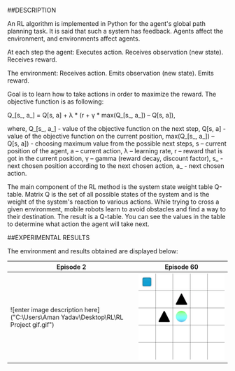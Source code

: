 ##DESCRIPTION

An RL algorithm is implemented in Python for the agent's global path planning task. It is said that such a system has feedback. Agents affect the environment, and environments affect agents.

At each step the agent:
Executes action.
Receives observation (new state).
Receives reward.

The environment:
Receives action.
Emits observation (new state).
Emits reward.

Goal is to learn how to take actions in order to maximize the reward. The objective function is as following:

Q_[s_, a_] = Q[s, a] + λ * (r + γ * max(Q_[s_, a_]) – Q[s, a]),

where,
Q_[s_, a_] - value of the objective function on the next step,
Q[s, a] - value of the objective function on the current position,
max(Q_[s_, a_]) – Q[s, a]) - choosing maximum value from the possible next steps,
s – current position of the agent,
a – current action,
λ – learning rate,
r – reward that is got in the current position,
γ – gamma (reward decay, discount factor),
s_ - next chosen position according to the next chosen action,
a_ - next chosen action.

The main component of the RL method is the system state weight table Q-table. Matrix Q is the set of all possible states of the system and is the weight of the system's reaction to various actions. While trying to cross a given environment, mobile robots learn to avoid obstacles and find a way to their destination. The result is a Q-table. You can see the values ​​in the table to determine what action the agent will take next.

##EXPERIMENTAL RESULTS

The environment and results obtained are displayed below:


| Episode 2 | Episode 60 |
|--|--|
| ![enter image description here]("C:\Users\Aman Yadav\Desktop\RL\RL Project gif.gif") | ![enter image description here](https://github.com/himanshyouyadav/MonteCarlo-RL/blob/main/Images/FinalEpisode.gif)|
